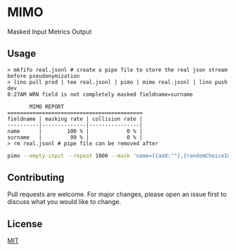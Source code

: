 # MIMO

Masked Input Metrics Output

## Usage

```console
> mkfifo real.jsonl # create a pipe file to store the real json stream before pseudonymization
> lino pull prod | tee real.jsonl | pimo | mimo real.jsonl | lino push dev
8:27AM WRN field is not completely masked fieldname=surname

       MIMO REPORT
===========================================
fieldname | masking rate | collision rate |
----------|--------------|----------------|
name      |        100 % |            0 % |
surname   |         99 % |            0 % |
> rm real.jsonl # pipe file can be removed after
```

```bash
pimo --empty-input --repeat 1000 --mask 'name=[{add:""},{randomChoiceInUri:"pimo://nameFR"}]' | tee real.jsonl | pimo --mask 'name={randomChoiceInUri:"pimo://nameFR"}' | mimo real.jsonl
```

## Contributing

Pull requests are welcome. For major changes, please open an issue first to discuss what you would like to change.

## License

[MIT](https://choosealicense.com/licenses/mit/)
